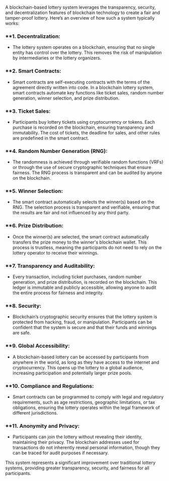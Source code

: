 A blockchain-based lottery system leverages the transparency, security, and decentralization features of blockchain technology to create a fair and tamper-proof lottery. Here’s an overview of how such a system typically works:

### **1. **Decentralization:**
   - The lottery system operates on a blockchain, ensuring that no single entity has control over the lottery. This removes the risk of manipulation by intermediaries or the lottery organizers.

### **2. **Smart Contracts:**
   - Smart contracts are self-executing contracts with the terms of the agreement directly written into code. In a blockchain lottery system, smart contracts automate key functions like ticket sales, random number generation, winner selection, and prize distribution.

### **3. **Ticket Sales:**
   - Participants buy lottery tickets using cryptocurrency or tokens. Each purchase is recorded on the blockchain, ensuring transparency and immutability. The cost of tickets, the deadline for sales, and other rules are predefined in the smart contract.

### **4. **Random Number Generation (RNG):**
   - The randomness is achieved through verifiable random functions (VRFs) or through the use of secure cryptographic techniques that ensure fairness. The RNG process is transparent and can be audited by anyone on the blockchain.

### **5. **Winner Selection:**
   - The smart contract automatically selects the winner(s) based on the RNG. The selection process is transparent and verifiable, ensuring that the results are fair and not influenced by any third party.

### **6. **Prize Distribution:**
   - Once the winner(s) are selected, the smart contract automatically transfers the prize money to the winner's blockchain wallet. This process is trustless, meaning the participants do not need to rely on the lottery operator to receive their winnings.

### **7. **Transparency and Auditability:**
   - Every transaction, including ticket purchases, random number generation, and prize distribution, is recorded on the blockchain. This ledger is immutable and publicly accessible, allowing anyone to audit the entire process for fairness and integrity.

### **8. **Security:**
   - Blockchain’s cryptographic security ensures that the lottery system is protected from hacking, fraud, or manipulation. Participants can be confident that the system is secure and that their funds and winnings are safe.

### **9. **Global Accessibility:**
   - A blockchain-based lottery can be accessed by participants from anywhere in the world, as long as they have access to the internet and cryptocurrency. This opens up the lottery to a global audience, increasing participation and potentially larger prize pools.

### **10. **Compliance and Regulations:**
   - Smart contracts can be programmed to comply with legal and regulatory requirements, such as age restrictions, geographic limitations, or tax obligations, ensuring the lottery operates within the legal framework of different jurisdictions.

### **11. **Anonymity and Privacy:**
   - Participants can join the lottery without revealing their identity, maintaining their privacy. The blockchain addresses used for transactions do not inherently reveal personal information, though they can be traced for audit purposes if necessary.

This system represents a significant improvement over traditional lottery systems, providing greater transparency, security, and fairness for all participants.
